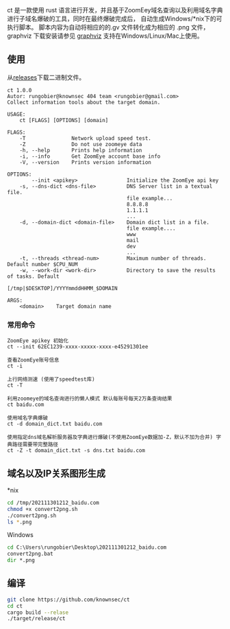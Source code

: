 ct 是一款使用 rust 语言进行开发，并且基于ZoomEey域名查询以及利用域名字典进行子域名爆破的工具，同时在最终爆破完成后， 自动生成Windows/*nix下的可执行脚本。 脚本内容为自动将相应的的.gv 文件转化成为相应的
.png 文件，graphviz 下载安装请参见 [graphviz](https://graphviz.org/download/)
支持在Windows/Linux/Mac上使用。

## 使用

从[releases](https://github.com/knownsec/ct/releases "releases")下载二进制文件。

```
ct 1.0.0
Autor: rungobier@knownsec 404 team <rungobier@gmail.com>
Collect information tools about the target domain.

USAGE:
    ct [FLAGS] [OPTIONS] [domain]

FLAGS:
    -T               Network upload speed test.
    -Z               Do not use zoomeye data
    -h, --help       Prints help information
    -i, --info       Get ZoomEye account base info
    -V, --version    Prints version information

OPTIONS:
        --init <apikey>                Initialize the ZoomEye api key 
    -s, --dns-dict <dns-file>          DNS Server list in a textual file.
                                       file example...
                                       8.8.8.8
                                       1.1.1.1
                                       ...
    -d, --domain-dict <domain-file>    Domain dict list in a file.
                                       file example....
                                       www
                                       mail
                                       dev
                                       ...
    -t, --threads <thread-num>         Maximum number of threads. Default number $CPU_NUM
    -w, --work-dir <work-dir>          Directory to save the results of tasks. Default
                                       [/tmp|$DESKTOP]/YYYYmmddHHMM_$DOMAIN

ARGS:
    <domain>    Target domain name

```

### 常用命令

```
ZoomEye apikey 初始化
ct --init 62EC1239-xxxx-xxxxx-xxxx-e45291301ee

查看ZoomEye账号信息
ct -i

上行网络测速 (使用了speedtest库)
ct -T

利用zoomeye的域名查询进行的懒人模式 默认每账号每天2万条查询结果
ct baidu.com

使用域名字典爆破
ct -d domain_dict.txt baidu.com

使用指定dns域名解析服务器及字典进行爆破(不使用ZoomEye数据加-Z，默认不加为合并) 字典路径需要带完整路径
ct -Z -t domain_dict.txt -s dns.txt baidu.com
```

## 域名以及IP关系图形生成

*nix

```bash
cd /tmp/202111301212_baidu.com
chmod +x convert2png.sh
./convert2png.sh
ls *.png
```

Windows

```bat
cd C:\Users\rungobier\Desktop\202111301212_baidu.com
convert2png.bat
dir *.png
```

## 编译

```bash
git clone https://github.com/knownsec/ct
cd ct
cargo build --relase
./target/release/ct 
```

